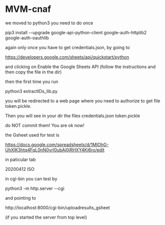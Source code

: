 # MVM-cnaf
we moved to python3
you need to do once

pip3 install --upgrade google-api-python-client google-auth-httplib2 google-auth-oauthlib
     
again only once you have to get credentials.json, by going to 

https://developers.google.com/sheets/api/quickstart/python

and clicking on Enable the Google Sheets API (follow the instructions and then copy the file in the dir)
     
then the first time you run 

python3 extractIDs_lib.py

you will be redirected to a web page where you need to authorize to get file token.pickle.

Then you will see in your dir the files
credentials.json
token.pickle

do NOT commit them! You are ok now!

the Gsheet used for test is

https://docs.google.com/spreadsheets/d/1MlOhG-UhXlK3htq4FqL0nN0yrl0ubAj0jRHXY4Ki6ro/edit

in paticular tab 

20200412 ISO


in cgi-bin you can test by

python3 -m http.server --cgi

and pointing to 

http://localhost:8000/cgi-bin/uploadresults_gsheet

(if you started the server from top level)
